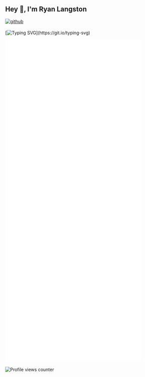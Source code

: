 ## Hey 👋, I'm Ryan Langston  
  

<a href="https://github.com/RyanLangston" target="_blank">
<img src=https://img.shields.io/badge/github-%2324292e.svg?&style=for-the-badge&logo=github&logoColor=white alt=github style="margin-bottom: 5px;" />
</a>  

  

[![Typing SVG](https://readme-typing-svg.herokuapp.com?duration=4000&multiline=true&width=500&height=75&lines=Welcome+to+my+Github+Profile!;I+am+a+young+teenager+learning+to+program!)](https://git.io/typing-svg)

![Metrics](/github-metrics.svg)


![Profile views counter](https://komarev.com/ghpvc/?username=Dragonlord1005&&style=flat-square)  
